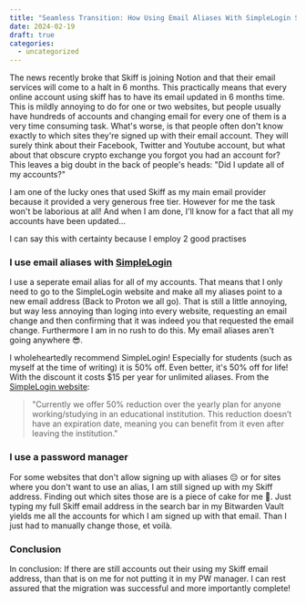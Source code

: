 ```yaml
---
title: "Seamless Transition: How Using Email Aliases With SimpleLogin Saved Me When Skiff Shut Down"
date: 2024-02-19
draft: true
categories:
  - uncategorized
---
```


The news recently broke that Skiff is joining Notion and that their email services will come to a halt in 6 months. This practically means that every online account using skiff has to have its email updated in 6 months time. This is mildly annoying to do for one or two websites, but people usually have hundreds of accounts and changing email for every one of them is a very time consuming task. What's worse, is that people often don't know exactly to which sites they're signed up with their email account. They will surely think about their Facebook, Twitter and Youtube account, but what about that obscure crypto exchange you forgot you had an account for? This leaves a big doubt in the back of people's heads: "Did I update all of my accounts?"

I am one of the lucky ones that used Skiff as my main email provider because it provided a very generous free tier. However for me the task won't be laborious at all! And when I am done, I'll know for a fact that all my accounts have been updated... 

I can say this with certainty because I employ 2 good practises

### I use email aliases with [SimpleLogin](https://simplelogin.io/)

I use a seperate email alias for all of my accounts. That means that I only need to go to the SimpleLogin website and make all my aliases point to a new email address (Back to Proton we all go). That is still a little annoying, but way less annoying than loging into every website, requesting an email change and then confirming that it was indeed you that requested the email change. Furthermore I am in no rush to do this. My email aliases aren't going anywhere 😎. 

I wholeheartedly recommend SimpleLogin! Especially for students (such as myself at the time of writing) it is 50% off. Even better, it's 50% off for life! With the discount it costs $15 per year for unlimited aliases. 
From the [SimpleLogin website](https://simplelogin.io/docs/subscription/student-discount/): 
> "Currently we offer 50% reduction over the yearly plan for anyone working/studying in an educational institution. This reduction doesn’t have an expiration date, meaning you can benefit from it even after leaving the institution."

### I use a password manager

For some websites that don't allow signing up with aliases 😔 or for sites where you don't want to use an alias, I am still signed up with my Skiff address. Finding out which sites those are is a piece of cake for me 🎂. Just typing my full Skiff email address in the search bar in my Bitwarden Vault yields me all the accounts for which I am signed up with that email. Than I just had to manually change those, et voilà. 

### Conclusion

In conclusion: If there are still accounts out their using my Skiff email address, than that is on me for not putting it in my PW manager. I can rest assured that the migration was successful and more importantly complete!   